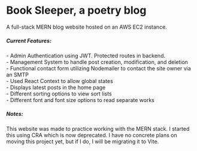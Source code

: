<h1>Book Sleeper, a poetry blog</h1>
<p>A full-stack MERN blog website hosted on an AWS EC2 instance. 

<h5>Current Features:</h5>
<p>
- Admin Authentication using JWT. Protected routes in backend. 
<br>- Management System to handle post creation, modification, and deletion
<br>- Functional contact form utilizing Nodemailer to contact the site owner via an SMTP 
<br>- Used React Context to allow global states
<br>- Displays latest posts in the home page 
<br>- Different sorting options to view sort lists
<br>- Different font and font size options to read separate works 
<p>


<h5>Notes:</h5>
<p>This website was made to practice working with the MERN stack. I started this using CRA which is now deprecated. I have no concrete plans on moving this project yet, but if I do, I will be migrating it to Vite. 
</p> 
